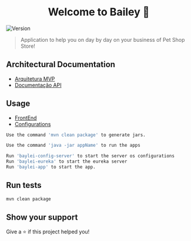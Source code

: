 <h1 align="center">Welcome to Bailey 👋</h1>
<p>
  <img alt="Version" src="https://img.shields.io/badge/version-1.0.0-blue.svg?cacheSeconds=2592000" />
</p>

> Application to help you on day by day on your business of Pet Shop Store!

## Architectural Documentation

- [Arquitetura MVP ](https://github.com/jardelkuhnen/baylei/blob/master/Documenta%C3%A7%C3%A3o%20Arquitetural/Arquitetura%20MVP.md)
- [Documentação API](https://github.com/jardelkuhnen/baylei/blob/master/Documenta%C3%A7%C3%A3o%20Arquitetural/api-documentation.pdf)


## Usage

- [FrontEnd](https://github.com/jardelkuhnen/baylei-web)
- [Configurations](https://github.com/jardelkuhnen/baylei-configs)

```sh
Use the command 'mvn clean package' to generate jars.

Use the command 'java -jar appName' to run the apps

Run 'baylei-config-server' to start the server os configurations
Run 'baylei-eureka' to start the eureka server
Run 'baylei-app' to start the app.

```

## Run tests

```sh
mvn clean package
```

## Show your support

Give a ⭐️ if this project helped you!

